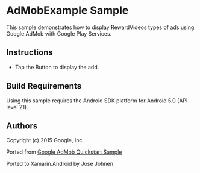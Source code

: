 AdMobExample Sample
=================

This sample demonstrates how to display RewardVideos types of ads using Google AdMob with Google Play Services.

Instructions
------------

* Tap the Button to display the add.


Build Requirements
------------------
Using this sample requires the Android SDK platform for Android 5.0 (API level 21).


Authors
-------
Copyright (c) 2015 Google, Inc.

Ported from [Google AdMob Quickstart Sample](https://github.com/googlesamples/google-services/tree/master/android/admob)

Ported to Xamarin.Android by Jose Johnen

